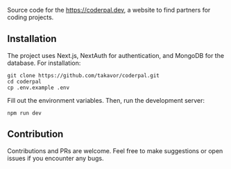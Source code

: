 Source code for the https://coderpal.dev, a website to find partners for coding projects.

## Installation

The project uses Next.js, NextAuth for authentication, and MongoDB for the database. For installation:

```
git clone https://github.com/takavor/coderpal.git
cd coderpal
cp .env.example .env
```
Fill out the environment variables. Then, run the development server:
```
npm run dev
```

## Contribution

Contributions and PRs are welcome. Feel free to make suggestions or open issues if you encounter any bugs.
